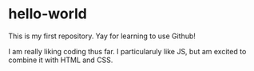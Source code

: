 # hello-world
This is my first repository. Yay for learning to use Github!

I am really liking coding thus far. I particularuly like JS, but am excited to combine it with HTML and CSS. 
